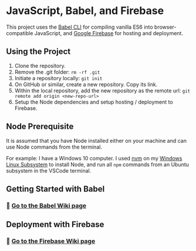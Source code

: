 # JavaScript, Babel, and Firebase

This project uses the [Babel CLI](https://babeljs.io/docs/en/babel-cli) for compiling vanilla ES6 into browser-compatible JavaScript, and [Google Firebase](https://firebase.google.com/) for hosting and deployment.

## Using the Project

1. Clone the repository.
1. Remove the .git folder: `rm -rf .git`
1. Initiate a repository locally: `git init`
1. On GitHub or similar, create a new repository. Copy its link.
1. Within the local repository, add the new repository as the remote url: `git remote add origin <new-repo-url>`
1. Setup the Node dependencies and setup hosting / deployment to Firebase.

## Node Prerequisite

It is assumed that you have Node installed either on your machine and can use Node commands from the terminal.

For example: I have a Windows 10 computer. I used [nvm](https://github.com/nvm-sh/nvm) on my [Windows Linux Subsystem](https://docs.microsoft.com/en-us/windows/wsl/install-win10) to install Node, and run all `npm` commands from an Ubuntu subsystem in the VSCode terminal.

## Getting Started with Babel

### 🔗 **[Go to the Babel Wiki page](https://github.com/hdevilbiss/js-babel-firebase/wiki/Getting-Started-with-Babel)**

## Deployment with Firebase

### 🔗 **[Go to the Firebase Wiki page](https://github.com/hdevilbiss/js-babel-firebase/wiki/Deploy-with-Firebase)**
